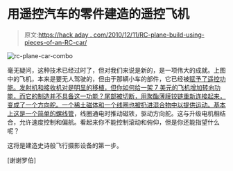 # 用遥控汽车的零件建造的遥控飞机

> 原文:[https://hack aday . com/2010/12/11/RC-plane-build-using-pieces-of-an-RC-car/](https://hackaday.com/2010/12/11/rc-plane-built-using-pieces-of-an-rc-car/)

![](../Images/224eacfbd15407c90ba5c27e1b04990b.png "rc-plane-car-combo")

毫无疑问，这种技术已经过时了，但对我们来说是新的，是一项伟大的成就。上图中的飞机，本来是要无人驾驶的，但由于那辆小车的部件，它已经被[赋予了遥控功能。发射机和接收机对是明显的移植，但你如何给一架 7 美元的飞机增加转向功能，而它的制造并不具备这一功能？尾部被切断，用聚酯薄膜铰链重新连接起来，变成了一个方向舵。一个稀土磁体和一个线圈也被扔进混合物中以提供运动。基本上这是](http://www.rc-cam.com/microszr.htm)[一个简单的螺线管](http://hackaday.com/2010/12/02/make-your-own-solenoids-then-play-the-xylophone/)，线圈通电时推动磁铁，驱动方向舵。这与升级电机相结合，允许速度控制和偏航。看起来你不能控制滚动和俯仰，但是你还能指望什么呢？

这将是建造史诗般飞行摄影设备的第一步。

[谢谢罗伯]